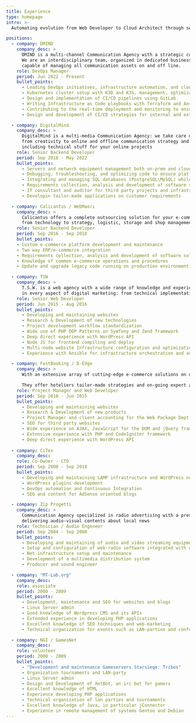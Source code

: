 ```yaml
---
title: Experience
type: homepage
intro: >-
  Automating evolution from Web Developer to Cloud Architect through security and performance monitoring.

positions:
  - company: DMIND
    company_desc: >
      DMIND is a multi-channel Communication Agency with a strategic consulting approach. 
      We are an interdisciplinary team, organized in dedicated business units, 
      capable of managing all communication assets on and off line.
    role: DevOps Manager
    period: Jun 2022 - Present
    bullet_points:
      - Leading DevOps initiatives, infrastructure automation, and cloud operations
      - Kubernetes cluster setup with K3D and K3S, management, optimization and monitoring
      - Design and implementation of CI/CD pipelines using GitLab
      - Writing Infrastructure as Code playbooks with Terraform and Ansible
      - Contributing to the real-time deployment and monitoring to ensure regulatory compliance
      - Design and development of CI/CD strategies for internal and external projects

  - company: DigitalMind
    company_desc: >
      DigitalMind is a multi-media Communication Agency: we take care of everithing 
      from creativity to online and offline communication strategy and planning, 
      including technical stuff for your online projects
    role: Senior Backend Developer
    period: Sep 2018 - May 2022
    bullet_points:
      - Servers and network equipment management both on-prem and cloud
      - Debugging, troubleshooting, and optimizing code to ensure platform reliability
      - Integrating and managing SQL databases (PostgreSQL\MySQL) while leveraging cloud tools
      - Requirements collection, analysis and development of software solutions
      - IT consultant and auditor for third party projects and infrastructures
      - Developin tailor-made applications on customer requirements

  - company: Calicantus / WebMaori
    company_desc: >
      Calicantus offers a complete outsourcing solution for your e-commerce; 
      from technology to strategy, logistic, storage and shop management.
    role: Senior Backend Developer
    period: Sep 2016 - Sep 2018
    bullet_points:
    - Custom e-commerce platform development and maintenance
    - Two way ERP/e-commerce integration
    - Requirements collection, analysis and development of software solutions
    - Knowledge of common e-commerce operations and procedures
    - Update and upgrade legacy code running on production environment

  - company: TSW
    company_desc: >
      T.S.W. is a web agency with a wide range of knowledge and experience 
      in every aspect of digital marketing: from technical implementation to SEO and SEM strategies.
    role: Senior Web Developer
    period: Jun 2015 - Aug 2016
    bullet_points:
      - Developing and maintaining websites
      - Research & Development of new technologies
      - Project development workflow standardization
      - Wide use of PHP OOP Patterns on Symfony and Zend framework
      - Deep direct experience with WordPress API
      - Node JS for frontend compiling and deploy
      - Multi-node website Infrastructure configuration and optimization
      - Experience with Ansible for infrastructure orchestration and automation

  - company: FastBooking / D-Edge
    company_desc: >
      With an extensive array of cutting-edge e-commerce solutions on offer, FASTBOOKING brings the digital traveler to hotels’ doorstep.

      They offer hoteliers tailor-made strategies and on-going expert advice, boosting their direct sales, improving their operating results and helping them get greater independence.
    role: Project Manager and Web Developer
    period: Sep 2010 - Jun 2015
    bullet_points:
      - Developing and maintaining websites
      - Research & Development of new products
      - Project Manager and client accounting for the Web Package Dept.
      - SEO for third party websites
      - Wide experience on AJAX, JavaScript for the DOM and jQuery framework
      - Extensive experience with PHP and CodeIgniter framework
      - Deep direct experience with WordPress API
  
  - company: CiTex
    company_desc:
    role: Co-Owner - CTO
    period: Sep 2008 - Sep 2018
    bullet_points:
      - Developing and maintaining LAMP infrastructure and WordPress network with 30+ websites
      - WordPress plugins development
      - DevOps automation and Continuous Integration
      - SEO and content for AdSense oriented blogs

  - company: Zip Progetti
    company_desc: >
      Communication Agency specialized in radio advertising with a press office 
      delivering audio-visual contents about local news
    role: Technician / Audio Engeneer
    period: Sep 2004 - Sep 2008
    bullet_points:
      - Developing and maintaining of audio and video streaming equipment
      - Setup and configuration of web-radio software integrated with website
      - Net infrastructure setup and maintenance
      - Development of a multimedia distribution system
      - Producer and sound engineer

  - company: "MT-Lab.org"
    company_desc:
    role: associate
    period: 2000 - 2009
    bullet_points:
      - Development, maintenance and SEO for websites and blogs
      - Linux Server admin
      - Good knowledge of Wordpress CMS and its APIs
      - Extended experience in developing PHP applications
      - Excellent knowledge of SEO techniques and web-marketing
      - Technical organization for events such as LAN-parties and conferences.

  - company: NGI / GamesNet
    company_desc:
    role: volunteer
    period: 2000 - 2009
    bullet_points:
      - "Development and maintenance Gameservers Starsiege: Tribes"
      - Organization tournaments and LAN-party
      - Linux Server admin
      - Design and Development of XetBot, an irc bot for gamers
      - Excellent knowledge of HTML
      - Experience developing PHP applications
      - Technical organization of lan parties and tournaments
      - Excellent knowledge of Java, in particular jConnector
      - Experience in remote management of systems Gentoo and Debian
---
```

